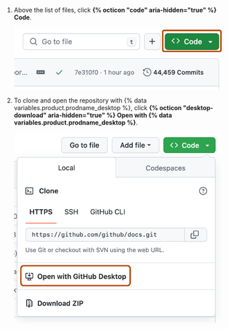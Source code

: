 1. Above the list of files, click **{% octicon "code" aria-hidden="true" %} Code**.

   ![Screenshot of the list of files on the landing page of a repository. The "Code" button is highlighted with a dark orange outline.](/assets/images/help/repository/code-button.png)
1. To clone and open the repository with {% data variables.product.prodname_desktop %}, click **{% octicon "desktop-download" aria-hidden="true" %} Open with {% data variables.product.prodname_desktop %}**.

   ![Screenshot of the "Code" dropdown for a repository. A button, labeled "Open with {% data variables.product.prodname_desktop %}" is outlined in dark orange.](/assets/images/help/repository/open-with-desktop.png)
